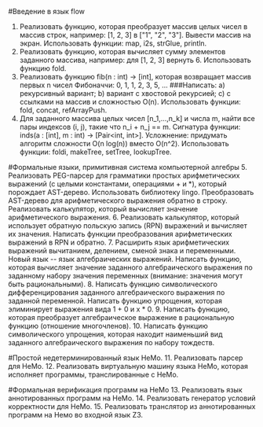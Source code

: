 #Введение в язык flow

1. Реализовать функцию, которая преобразует массив целых чисел в массив строк, например: [1, 2, 3] в ["1", "2", "3"]. Вывести массив на экран.
Использовать функции: map, i2s, strGlue, println.
2. Реализовать функцию, которая вычисляет сумму элементов заданного массива, например: для [1, 2, 3] вернуть 6.
Использовать функцию fold.
3. Реализовать функцию fib(n : int) -> [int], которая возвращает массив первых n чисел Фибоначчи: 0, 1, 1, 2, 3, 5, ...
###Написать:
a) рекурсивный вариант;
b) вариант с хвостовой рекурсией;
c) с ссылками на массив и сложностью O(n).
Использовать функции: fold, concat, refArrayPush.
4. Для заданного массива целых чисел [n_1,...,n_k] и числа m, найти все пары индексов (i, j), такие что n_i + n_j == m.
Сигнатура функции: inds(a : [int], m : int) -> [Pair<int, int>].
Усложнение: придумать алгоритм сложности O(n log(n)) вместо O(n^2).
Использовать функции: foldi, makeTree, setTree, lookupTree.

#Формальные языки, примитивная система компьютерной алгебры
5. Реализовать PEG-парсер для грамматики простых арифметических выражений (с целыми константами, операциями + и *), который порождает AST-дерево.
Использовать библиотеку lingo. Преобразовать AST-дерево для арифметического выражения обратно в строку.
Реализовать калькулятор, который вычисляет значение арифметического выражения.
6. Реализовать калькулятор, который использует обратную польскую запись (RPN) выражений и вычисляет их значения.
Написать функции преобразования арифметических выражений в RPN и обратно.
7. Расширить язык арифметических выражений вычитанием, делением, сменой знака и переменными. Новый язык -- язык алгебраических выражений.
Написать функцию, которая вычисляет значение заданного алгебраического выражения по заданному набору значения переменных (внимание: значения могут быть рациональными).
8. Написать функцию символического дифференцирования заданного алгебраического выражения по заданной переменной. Написать функцию упрощения, которая элиминирует выражения вида 1 + 0 и x * 0.
9. Написать функцию, которая преобразует алгебраическое выражение в рациональную функцию (отношение многочленов).
10. Написать функцию символического упрощения, которая находит наименьший вид заданного алгебраического выражения по набору тождеств.

#Простой недетерминированный язык НеМо.
11. Реализовать парсер для НеМо.
12. Реализовать виртуальную машину языка НеМо, которая исполняет программы, транслированные с НеМо.

#Формальная верификация программ на НеМо
13. Реализовать язык аннотированных программ на НеМо.
14. Реализовать генератор условий корректности для НеМо.
15. Реализовать транслятор из аннотированных программ на Немо во входной язык Z3.